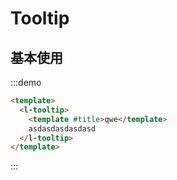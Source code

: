 # Tooltip

## 基本使用

:::demo

```html
<template>
  <l-tooltip>
    <template #title>qwe</template>
    asdasdasdasdasd
  </l-tooltip>
</template>
```

:::
